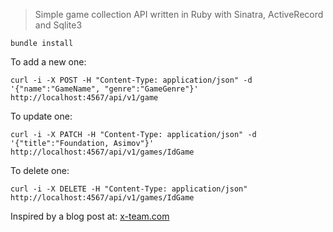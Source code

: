 > Simple game collection API written in Ruby with Sinatra, ActiveRecord and Sqlite3


`bundle install`

To add a new one:

`curl -i -X POST -H "Content-Type: application/json" -d '{"name":"GameName", "genre":"GameGenre"}' http://localhost:4567/api/v1/game`

To update one:

`curl -i -X PATCH -H "Content-Type: application/json" -d '{"title":"Foundation, Asimov"}' http://localhost:4567/api/v1/games/IdGame`

To delete one:

`curl -i -X DELETE -H "Content-Type: application/json" http://localhost:4567/api/v1/games/IdGame`


Inspired by a blog post at:
[x-team.com](http://x-team.com/2016/04/how-to-create-a-ruby-api-with-sinatra/)
